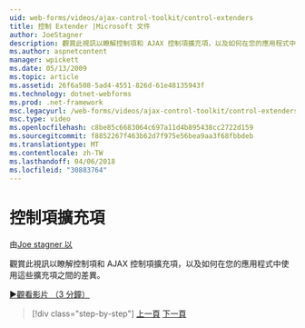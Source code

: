 ```yaml
---
uid: web-forms/videos/ajax-control-toolkit/control-extenders
title: 控制 Extender |Microsoft 文件
author: JoeStagner
description: 觀賞此視訊以瞭解控制項和 AJAX 控制項擴充項，以及如何在您的應用程式中使用這些擴充項之間的差異。
ms.author: aspnetcontent
manager: wpickett
ms.date: 05/13/2009
ms.topic: article
ms.assetid: 26f6a508-5ad4-4551-826d-61e48135943f
ms.technology: dotnet-webforms
ms.prod: .net-framework
msc.legacyurl: /web-forms/videos/ajax-control-toolkit/control-extenders
msc.type: video
ms.openlocfilehash: c8be85c6683064c697a11d4b895438cc2722d159
ms.sourcegitcommit: f8852267f463b62d7f975e56bea9aa3f68fbbdeb
ms.translationtype: MT
ms.contentlocale: zh-TW
ms.lasthandoff: 04/06/2018
ms.locfileid: "30883764"
---
```

<a name="control-extenders"></a>控制項擴充項
====================
由[Joe stagner 以](https://github.com/JoeStagner)

觀賞此視訊以瞭解控制項和 AJAX 控制項擴充項，以及如何在您的應用程式中使用這些擴充項之間的差異。

[&#9654;觀看影片 （3 分鐘）](https://channel9.msdn.com/Blogs/ASP-NET-Site-Videos/control-extenders)

> [!div class="step-by-step"]
> [上一頁](utilize-the-ajax-rating-control-in-the-aspnet-toolkit.md)
> [下一頁](color-picker.md)
